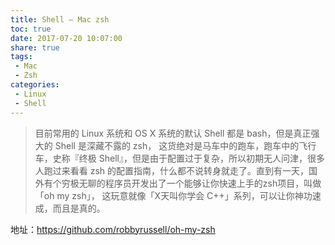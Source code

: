 ```yaml
---
title: Shell – Mac zsh
toc: true
date: 2017-07-20 10:07:00
share: true
tags:
 - Mac
 - Zsh
categories:
 - Linux
 - Shell
---
```


> 目前常用的 Linux 系统和 OS X 系统的默认 Shell 都是 bash，但是真正强大的 Shell 是深藏不露的 zsh， 这货绝对是马车中的跑车，跑车中的飞行车，史称『终极 Shell』，但是由于配置过于复杂，所以初期无人问津，很多人跑过来看看 zsh 的配置指南，什么都不说转身就走了。直到有一天，国外有个穷极无聊的程序员开发出了一个能够让你快速上手的zsh项目，叫做「oh my zsh」，
这玩意就像「X天叫你学会 C++」系列，可以让你神功速成，而且是真的。

地址：https://github.com/robbyrussell/oh-my-zsh
